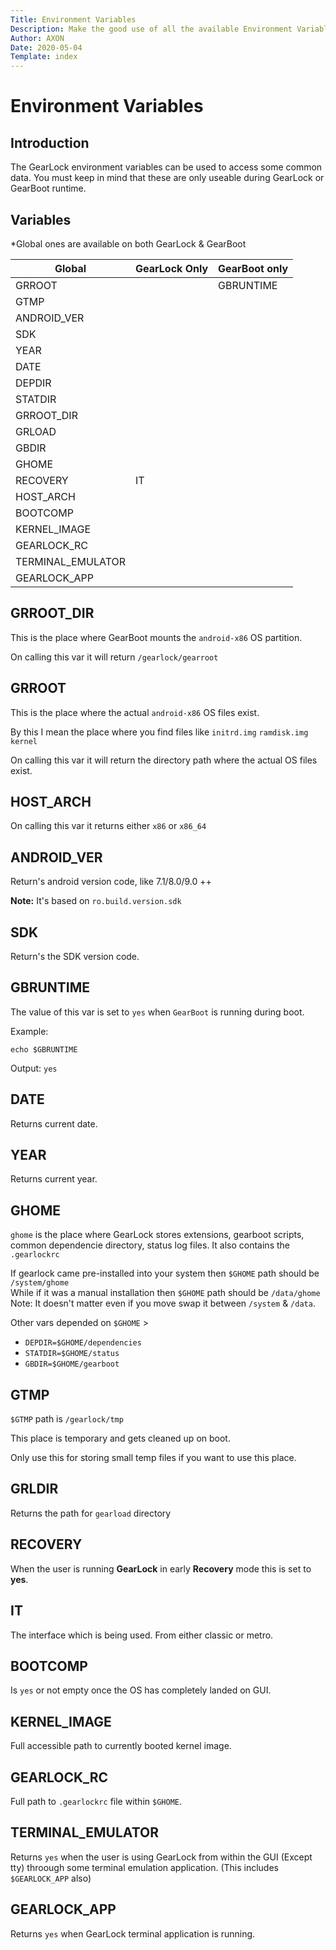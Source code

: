 ```yaml
---
Title: Environment Variables
Description: Make the good use of all the available Environment Variables.
Author: AXON
Date: 2020-05-04
Template: index
---
```


Environment Variables
=====================

Introduction
------------

The GearLock environment variables can be used to access some common data.
You must keep in mind that these are only useable during GearLock or GearBoot runtime.

Variables
---------

*Global ones are available on both GearLock & GearBoot

| Global | GearLock Only | GearBoot only |
|--|--|--|
| GRROOT |  | GBRUNTIME |
| GTMP |  |  |
| ANDROID_VER |  |  |
| SDK |  |  |  |
| YEAR |  |  |
| DATE |  |  |
| DEPDIR |  |  |
| STATDIR |  |  |
| GRROOT_DIR |  |  |
| GRLOAD |  |  |
| GBDIR |  |  |
| GHOME |  |  |
| RECOVERY | IT |  |
| HOST_ARCH |  |  |
| BOOTCOMP |  |  |
| KERNEL_IMAGE |  |  |
| GEARLOCK_RC |  |  |
| TERMINAL_EMULATOR |  |  |
| GEARLOCK_APP |  |  |

GRROOT_DIR
----------

This is the place where GearBoot mounts the `android-x86` OS partition.

On calling this var it will return `/gearlock/gearroot`

GRROOT
------

This is the place where the actual `android-x86` OS files exist.

By this I mean the place where you find files like `initrd.img` `ramdisk.img` `kernel`

On calling this var it will return the directory path where the actual OS files exist.

HOST_ARCH
---------

On calling this var it returns either `x86` or `x86_64`

ANDROID_VER
-----------

Return's android version code, like 7.1/8.0/9.0 ++

**Note:** It's based on `ro.build.version.sdk`

SDK
----

Return's the SDK version code.

GBRUNTIME
---------

The value of this var is set to `yes` when `GearBoot` is running during boot.

Example:

```
echo $GBRUNTIME
```

Output: `yes`

DATE
-----

Returns current date.

YEAR
----

Returns current year.

GHOME
------

`ghome` is the place where GearLock stores extensions, gearboot scripts, common dependencie directory, status log files. It also contains the `.gearlockrc`

If gearlock came pre-installed into your system then `$GHOME` path should be `/system/ghome`<br>
While if it was a manual installation then `$GHOME` path should be `/data/ghome`
Note: It doesn't matter even if you move swap it between `/system` & `/data`.

Other vars depended on `$GHOME` >

- `DEPDIR=$GHOME/dependencies`
- `STATDIR=$GHOME/status`
- `GBDIR=$GHOME/gearboot`


GTMP
----

`$GTMP` path is `/gearlock/tmp`

This place is temporary and gets cleaned up on boot.<br>

Only use this for storing small temp files if you want to use this place.

GRLDIR
------

Returns the path for `gearload` directory


RECOVERY
--------

When the user is running **GearLock** in early **Recovery** mode this is set to **yes**.

IT
---

The interface which is being used. From either classic or metro.

BOOTCOMP
--------

Is `yes` or not empty once the OS has completely landed on GUI.

KERNEL_IMAGE
------------

Full accessible path to currently booted kernel image.

GEARLOCK_RC
-----------

Full path to `.gearlockrc` file within `$GHOME`.

TERMINAL_EMULATOR
-----------------

Returns `yes` when the user is using GearLock from within the GUI (Except tty) throough some terminal emulation application. (This includes `$GEARLOCK_APP` also)

GEARLOCK_APP
------------

Returns `yes` when GearLock terminal application is running.